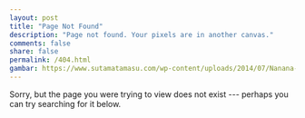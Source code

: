 ```yaml
---
layout: post
title: "Page Not Found"
description: "Page not found. Your pixels are in another canvas."
comments: false
share: false
permalink: /404.html
gambar: https://www.sutamatamasu.com/wp-content/uploads/2014/07/Nanana-says-404-Not-Found-in-A2E.png
---  
```


Sorry, but the page you were trying to view does not exist --- perhaps you can try searching for it below.

<script type="text/javascript">
  var GOOG_FIXURL_LANG = 'en';
  var GOOG_FIXURL_SITE = 'http://muhammadzaini.com';
</script>
<script type="text/javascript"
  src="//linkhelp.clients.google.com/tbproxy/lh/wm/fixurl.js">
</script>